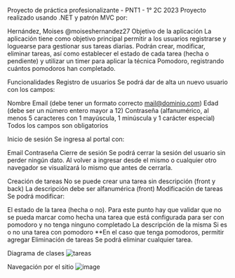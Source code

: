 Proyecto de práctica profesionalizante - PNT1 - 1° 2C 2023
Proyecto realizado usando .NET y patrón MVC por:

Hernández, Moises @moiseshernandez27
Objetivo de la aplicación
La aplicación tiene como objetivo principal permitir a los usuarios registrarse y loguearse para gestionar sus tareas diarias. Podrán crear, modificar, eliminar tareas, así como establecer el estado de cada tarea (hecha o pendiente) y utilizar un timer para aplicar la técnica Pomodoro, registrando cuántos pomodoros han completado.

Funcionalidades
Registro de usuarios
Se podrá dar de alta un nuevo usuario con los campos:

Nombre
Email (debe tener un formato correcto mail@dominio.com)
Edad (debe ser un número entero mayor a 12)
Contraseña (alfanumérico, al menos 5 caracteres con 1 mayúscula, 1 minúscula y 1 carácter especial)
Todos los campos son obligatorios

Inicio de sesión
Se ingresa al portal con:

Email
Contraseña
Cierre de sesión
Se podrá cerrar la sesión del usuario sin perder ningún dato. Al volver a ingresar desde el mismo o cualquier otro navegador se visualizará lo mismo que antes de cerrarla.

Creación de tareas
No se puede crear una tarea sin descripción (front y back)
La descripción debe ser alfanumérica (front)
Modificación de tareas
Se podrá modificar:

El estado de la tarea (hecha o no). Para este punto hay que validar que no se pueda marcar como hecha una tarea que está configurada para ser con pomodoro y no tenga ninguno completado
La descripción de la misma
Si es o no una tarea con pomodoro **En el caso que tenga pomodoros, permitir agregar
Eliminación de tareas
Se podrá eliminar cualquier tarea.

Diagrama de clases
![tareas](https://github.com/moiseshernandez27/ProyectoFinalPNT1/assets/26515616/7caceada-835f-4bf4-97c4-efc87551e6c9)

Navegación por el sitio
![image](https://github.com/moiseshernandez27/ProyectoFinalPNT1/assets/26515616/55c6fb6c-a0da-4f0e-b7d1-b234cfd44eca)
